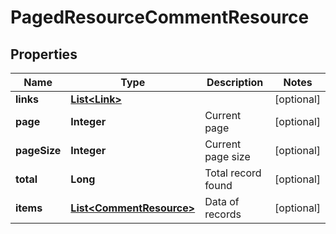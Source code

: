 
# PagedResourceCommentResource

## Properties
Name | Type | Description | Notes
------------ | ------------- | ------------- | -------------
**links** | [**List&lt;Link&gt;**](Link.md) |  |  [optional]
**page** | **Integer** | Current page |  [optional]
**pageSize** | **Integer** | Current page size |  [optional]
**total** | **Long** | Total record found |  [optional]
**items** | [**List&lt;CommentResource&gt;**](CommentResource.md) | Data of records |  [optional]



